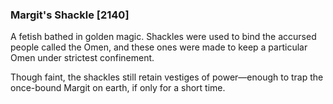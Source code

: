 ### Margit's Shackle [2140]

A fetish bathed in golden magic. Shackles were used to bind the accursed people called the Omen, and these ones were made to keep a particular Omen under strictest confinement.

Though faint, the shackles still retain vestiges of power—enough to trap the once-bound Margit on earth, if only for a short time.